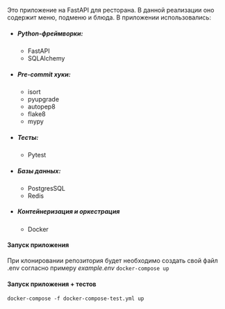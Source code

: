 Это приложение на FastAPI для ресторана. В данной реализации оно содержит меню, подменю и блюда. В приложении использовались:
* ##### Python-фреймворки:
  * FastAPI
  * SQLAlchemy
* ##### Pre-commit хуки:
  * isort
  * pyupgrade
  * autopep8
  * flake8
  * mypy
* ##### Тесты:
  * Pytest
* ##### Базы данных:
  * PostgresSQL
  * Redis
* ##### Контейнеризация и оркестрация
  * Docker
#### Запуск приложения
При клонировании репозитория будет необходимо создать свой файл .env согласно примеру _example.env_
`docker-compose up`

#### Запуск приложения + тестов
`docker-compose -f docker-compose-test.yml up`
